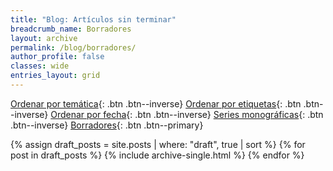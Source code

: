 ```yaml
---
title: "Blog: Artículos sin terminar"
breadcrumb_name: Borradores
layout: archive
permalink: /blog/borradores/
author_profile: false
classes: wide
entries_layout: grid
---
```


[Ordenar por temática](/blog/){: .btn .btn--inverse} 
[Ordenar por etiquetas](/blog/tags/){: .btn .btn--inverse} 
[Ordenar por fecha](/blog/fecha/){: .btn .btn--inverse} 
[Series monográficas](/blog/series){: .btn .btn--inverse}
[Borradores](/blog/borradores/){: .btn .btn--primary}

{% assign draft_posts = site.posts | where: "draft", true | sort %}
{% for post in draft_posts %}
    {% include archive-single.html %}
{% endfor %}
